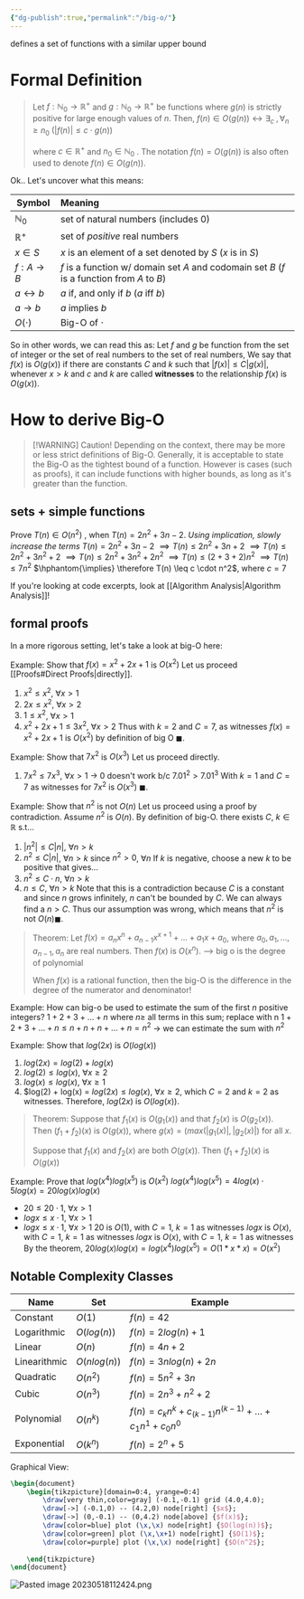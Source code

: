 ```yaml
---
{"dg-publish":true,"permalink":"/big-o/"}
---
```


defines a set of functions with a similar upper bound 
# Formal Definition 

>Let $f : \mathbb{N}_0 \to \mathbb{R}^+$ and $g : \mathbb{N}_0 \to \mathbb{R}^+$ be functions where $g(n)$ is strictly positive for large enough values of $n$. Then,  $f(n) \in O(g(n)) \leftrightarrow \exists_c\;,\forall_n \geq n_0 \; (|f(n)|\leq c \cdot g(n))$
>
>where $c\in\mathbb{R}^+$ and $n_0\in \mathbb{N}_0$ . The notation $f(n) = O(g(n))$ is also often used to denote $f(n)\in O(g(n))$. 


Ok.. Let's uncover what this means: 

| Symbol                | Meaning                                                                                      |
| --------------------- |:-------------------------------------------------------------------------------------------- |
| $\mathbb{N}_0$        | set of natural numbers (includes 0)                                                          |
| $\mathbb{R}^+$        | set of *positive* real numbers                                                               |
| $x \in S$             | $x$ is an element of a set denoted by $S$ ($x$ is in $S$)                                                   |
| $f :A \to B$          | $f$ is a function w/ domain set $A$ and codomain set $B$ ($f$ is a function from $A$ to $B$) |
| $a \leftrightarrow b$ | $a$ if, and only if $b$ ($a$ iff $b$)                                                        |
| $a \to b$             | $a$ implies $b$                                                                              |
| $O(\cdot)$            | Big-O of $\cdot$                                                                             |

So in other words, we can read this as: Let $f$ and $g$ be function from the set of integer or the set of real numbers to the set of real numbers, We say that $f(x)$ is $O(g(x))$ if there are constants $C$ and $k$ such that $|f(x)| \leq C|g(x)|$, whenever $x > k$ and $c$ and $k$ are called **witnesses** to the relationship $f(x)$ is $O(g(x))$. 
# How to derive Big-O
>[!WARNING] Caution!
> Depending on the context, there may be more or less strict definitions of Big-O. Generally, it is acceptable to state the Big-O as the tightest bound of a function. However is cases (such as proofs), it can include functions with higher bounds, as long as it's greater than the function. 
## sets + simple functions 
Prove $T(n)\in O(n^2)$ , when $T(n) = 2n^2+3n-2$. 
	*Using implication, slowly increase the terms*
	$T(n) = 2n^2 + 3n - 2$
	$\implies T(n) \leq 2n^2 + 3n + 2$
	$\implies T(n) \leq 2n^2 + 3n^2 + 2$
	$\implies T(n) \leq 2n^2 + 3n^2 + 2n^2$
	$\implies T(n) \leq (2 + 3 + 2)n^2$
	$\implies T(n) \leq 7n^2$
	 $\hphantom{\implies} \therefore  T(n) \leq c \cdot n^2$, where $c=7$

If you're looking at code excerpts, look at [[Algorithm Analysis\|Algorithm Analysis]]! 
## formal proofs
In a more rigorous setting, let's take a look at big-O here: 

Example: Show that $f(x) = x^2 + 2x + 1$ is $O(x^2)$ 
Let us proceed [[Proofs#Direct Proofs\|directly]]. 
1) $x^2 \leq x^2$, $\forall x>1$ 
2) $2x \leq x^2$, $\forall x>2$ 
3) $1 \leq x^2$, $\forall x>1$ 
4) $x^2 + 2x + 1 \leq 3x^2$, $\forall x > 2$ 
Thus with $k = 2$ and $C = 7$, as witnesses $f(x) = x^2 + 2x + 1$ is $O(x^2)$ by definition of big O $\blacksquare$. 

Example: Show that $7x^2$ is $O(x^3)$
Let us proceed directly. 
1) $7x^2 \leq 7x^3$, $\forall x > 1$ -> $0$ doesn't work b/c $7.01^2 > 7.01^3$ 
With $k = 1$ and $C = 7$ as witnesses for $7x^2$ is $O(x^3)$ $\blacksquare$. 

Example: Show that $n^2$ is not $O(n)$ 
Let us proceed using a proof by contradiction. Assume $n^2$ is $O(n)$. By definition of big-O. there exists $C$, $k \in \mathbb{R}$ s.t...
1) $|n^2| \leq C|n|$, $\forall n > k$ 
2) $n^2 \leq C|n|$, $\forall n > k$ since $n^2 > 0$, $\forall n$ 
If $k$ is negative, choose a new $k$ to be positive that gives...
3) $n^2 \leq C \cdot n$, $\forall n > k$ 
4) $n \leq C$, $\forall n > k$
Note that this is a contradiction because $C$ is a constant and since $n$ grows infinitely, $n$ can't be bounded by $C$. We can always find a $n > C$. Thus our assumption was wrong, which means that $n^2$ is not $O(n) \blacksquare$.

>Theorem: Let $f(x) = a_nx^n + a_{n-1}x^{x+1}+\dots+a_1x+a_0$, where $a_0, a_1, \dots, a_{n-1}, a_n$ are real numbers. Then $f(x)$ is $O(x^n)$. --> big o is the degree of polynomial
> 
>When $f(x)$ is a rational function, then the big-O is the difference in the degree of the numerator and denominator! 

Example: How can big-o be used to estimate the sum of the first $n$ positive integers? 
$1 + 2 + 3 + \dots + n$ where $n \geq$ all terms in this sum; replace with n 
$1 + 2 + 3 + \dots + n \leq n + n + n + \dots + n = n^2$ -> we can estimate the sum with $n^2$ 

Example: Show that $log(2x)$ is $O(log(x))$ 
1) $log(2x) = log(2) + log(x)$  
2) $log(2) \leq log(x)$, $\forall x \geq 2$ 
3) $log(x) \leq log(x)$, $\forall x \geq 1$ 
4) $log(2) + log(x) = $log(2x) \leq log(x)$, $\forall x \geq 2$, which $C = 2$ and $k=2$ as witnesses. 
Therefore, $log(2x)$ is $O(log(x))$. 

>Theorem: Suppose that $f_1(x)$ is $O(g_1(x))$ and that $f_2(x)$ is $O(g_2(x))$. Then $(f_1+f_2)(x)$ is $O(g(x))$,  where $g(x) = (max(|g_1(x)|, |g_2(x)|)$ for all $x$. 
>  
> Suppose that $f_1(x)$ and $f_2(x)$ are both $O(g(x))$. Then $(f_1+f_2)(x)$ is $O(g(x))$ 

Example: Prove that $log(x^4)log(x^5)$ is $O(x^2)$
$log(x^4)log(x^5) = 4log(x) \cdot 5log(x) = 20log(x)log(x)$ 
- $20 \leq 20 \cdot 1$, $\forall x > 1$
-  $logx \leq x \cdot 1$, $\forall x > 1$
-  $logx \leq x \cdot 1$, $\forall x > 1$
$20$ is $O(1)$, with $C=1$, $k=1$ as witnesses 
$logx$ is $O(x)$, with $C=1$, $k=1$ as witnesses 
$logx$ is $O(x)$, with $C=1$, $k=1$ as witnesses 
By the theorem, $20log(x)log(x) = log(x^4)log(x^5) = O(1*x*x) = O(x^2)$

## Notable Complexity Classes 
| Name         | Set          | Example |
| ------------ | ------------ | ------- |
| Constant     | $O(1)$     |$f(n)=42$         |
| Logarithmic  | $O(log(n))$ |$f(n)=2log(n)+1$         |
| Linear       | $O(n)$     |$f(n) = 4n+2$        |
| Linearithmic | $O(nlog(n))$ |$f(n)=3nlog(n)+2n$        |
| Quadratic    | $O(n^2)$     |$f(n)=5n^2+3n$         |
| Cubic        | $O(n^3)$     |$f(n)=2n^3+n^2+2$         |
| Polynomial   | $O(n^k)$     |$f(n)=c_kn^k+c_(k-1)n^(k-1)+\ldots+c_1n^1+c_0n^0$         |
| Exponential  | $O(k^n)$     |$f(n)=2^n+5$         |

Graphical View: 
```tikz 
\begin{document} 
	\begin{tikzpicture}[domain=0:4, yrange=0:4] 
		\draw[very thin,color=gray] (-0.1,-0.1) grid (4.0,4.0); 
		\draw[->] (-0.1,0) -- (4.2,0) node[right] {$x$}; 
		\draw[->] (0,-0.1) -- (0,4.2) node[above] {$f(x)$}; 
		\draw[color=blue] plot (\x,\x) node[right] {$O(log(n))$}; 
		\draw[color=green] plot (\x,\x+1) node[right] {$O(1)$}; 
		\draw[color=purple] plot (\x,\x) node[right] {$O(n^2$}; 
		
	\end{tikzpicture}
\end{document} 
```


![Pasted image 20230518112424.png](/img/user/Pasted%20image%2020230518112424.png)
